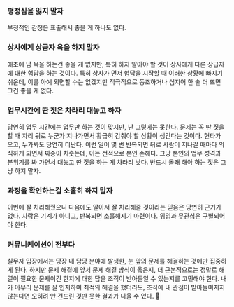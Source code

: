 ### 평정심을 잃지 말자
부정적인 감정은 표출해서 좋을 게 하나도 없다. 

### 상사에게 상급자 욕을 하지 말자
애초에 남 욕을 하는건 좋을 게 없지만, 특히 하지 말아야 할 것이 상사에게 다른 상급자에 대한 험담을 하는 것이다. 
특히 상사가 먼저 험담을 시작할 때 이러한 상황에 빠지기 쉬운데, 이를 아예 외면할 수는 없겠지만 적극적으로 동조하거나 심지어 한 술 더 뜨면 그건 좋을 게 없다.

### 업무시간에 딴 짓은 차라리 대놓고 하자
당연히 업무 시간에는 업무만 하는 것이 맞지만, 난 그렇게는 못한다.
문제는 꼭  딴 짓을 할 때 자리 뒤로 누군가 지나가면서 황급히 감춰야 할 상황이 생긴다는 것이다.
현타가 오고, 누가봐도 당연히 티난다.
이런 일이 몇 번 반복되면 뒤로 사람이 지나갈 때마다 의식하게 되면서 짜증이 치솟는데, 이는 전적으로 본인 손해다.
그냥 본인의 업무 성격과 분위기를 봐 가면서 대놓고 딴 짓을 하는 게 차라리 낫다.
반드시 몰래 해야 하는 짓은 그냥 하지 말자.

### 과정을 확인하는걸 소홀히 하지 말자
이번에 잘 처리해줬으니 다음에도 알아서 잘 처리해줄 것이라는 믿음은 당연히 근거가 없다. 
사람은 기계가 아니고, 반복되면 소홀해지기 마련이다.
위임과 무관심은 구별되어야 한다.

### 커뮤니케이션이 전부다
실무자 입장에서는 당장 내 담당 분야에 발생한, 눈 앞의 문제를 해결하는 것에만 집중하게 된다.
하지만 문제 해결에 앞서 문제 해결 방식이 옳은지, 더 근본적으로는 정말로 해결이 필요한 문제이긴 한지에 대한 답을 조직이 받아들일 수 있는지를 고민해야 한다.
내가 아무리 문제를 잘 인지하여 최적의 해결을 했더라도, 조직에 내 관점이 받아들여지지 않는다면 오히려 안 건드린 것만 못한 결과가 나올 수 있다.
